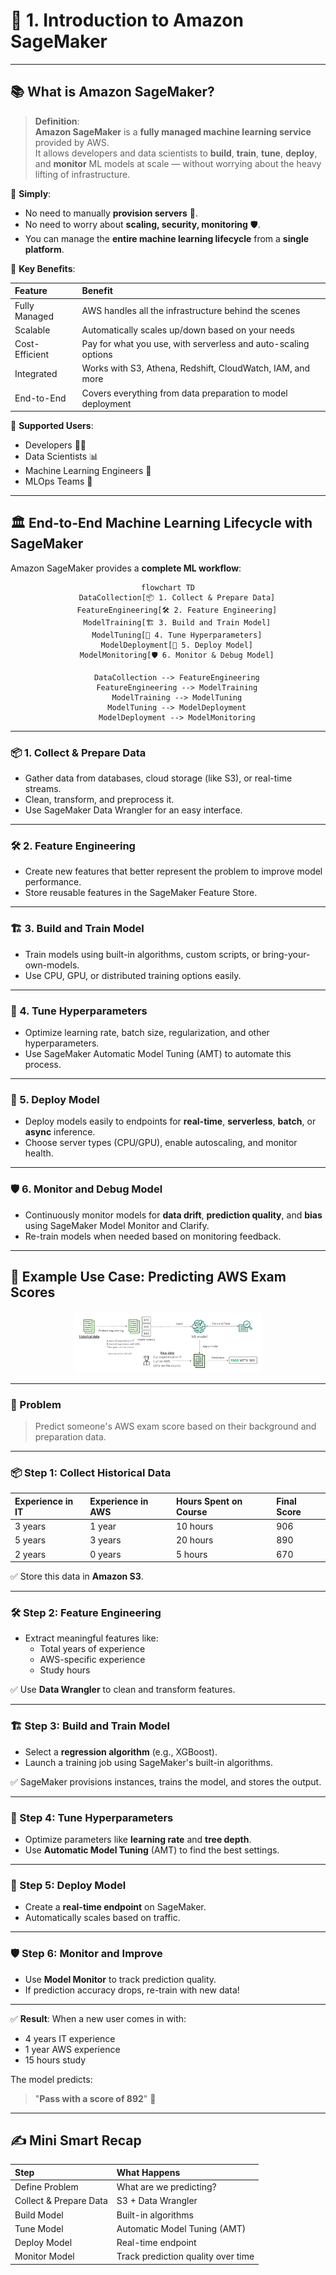 # 🧠 1. Introduction to Amazon SageMaker

---

## 📚 What is Amazon SageMaker?

> **Definition**:  
> **Amazon SageMaker** is a **fully managed machine learning service** provided by AWS.  
> It allows developers and data scientists to **build**, **train**, **tune**, **deploy**, and **monitor** ML models at scale — without worrying about the heavy lifting of infrastructure.

📌 **Simply**:

- No need to manually **provision servers** 🔧.
- No need to worry about **scaling, security, monitoring** 🛡️.
- You can manage the **entire machine learning lifecycle** from a **single platform**.

📌 **Key Benefits**:

| Feature        | Benefit                                                        |
| :------------- | :------------------------------------------------------------- |
| Fully Managed  | AWS handles all the infrastructure behind the scenes           |
| Scalable       | Automatically scales up/down based on your needs               |
| Cost-Efficient | Pay for what you use, with serverless and auto-scaling options |
| Integrated     | Works with S3, Athena, Redshift, CloudWatch, IAM, and more     |
| End-to-End     | Covers everything from data preparation to model deployment    |

📌 **Supported Users**:

- Developers 👨‍💻
- Data Scientists 📊
- Machine Learning Engineers 🤖
- MLOps Teams 🚀

---

## 🏛️ End-to-End Machine Learning Lifecycle with SageMaker

Amazon SageMaker provides a **complete ML workflow**:

<div style="text-align: center;">

```mermaid
flowchart TD
    DataCollection[📦 1. Collect & Prepare Data]
    FeatureEngineering[🛠️ 2. Feature Engineering]
    ModelTraining[🏗️ 3. Build and Train Model]
    ModelTuning[🎯 4. Tune Hyperparameters]
    ModelDeployment[🚀 5. Deploy Model]
    ModelMonitoring[🛡️ 6. Monitor & Debug Model]

    DataCollection --> FeatureEngineering
    FeatureEngineering --> ModelTraining
    ModelTraining --> ModelTuning
    ModelTuning --> ModelDeployment
    ModelDeployment --> ModelMonitoring
```

</div>

---

### 📦 1. Collect & Prepare Data

- Gather data from databases, cloud storage (like S3), or real-time streams.
- Clean, transform, and preprocess it.
- Use SageMaker Data Wrangler for an easy interface.

---

### 🛠️ 2. Feature Engineering

- Create new features that better represent the problem to improve model performance.
- Store reusable features in the SageMaker Feature Store.

---

### 🏗️ 3. Build and Train Model

- Train models using built-in algorithms, custom scripts, or bring-your-own-models.
- Use CPU, GPU, or distributed training options easily.

---

### 🎯 4. Tune Hyperparameters

- Optimize learning rate, batch size, regularization, and other hyperparameters.
- Use SageMaker Automatic Model Tuning (AMT) to automate this process.

---

### 🚀 5. Deploy Model

- Deploy models easily to endpoints for **real-time**, **serverless**, **batch**, or **async** inference.
- Choose server types (CPU/GPU), enable autoscaling, and monitor health.

---

### 🛡️ 6. Monitor and Debug Model

- Continuously monitor models for **data drift**, **prediction quality**, and **bias** using SageMaker Model Monitor and Clarify.
- Re-train models when needed based on monitoring feedback.

---

## 🎯 Example Use Case: Predicting AWS Exam Scores

<div style="text-align: center;">
    <img src="images/sagemaker-full-example.png" alt="sagemaker-full-example" style="border-radius: 10px; width: 60%;">
</div>

---

### 🧩 Problem

> Predict someone's AWS exam score based on their background and preparation data.

---

### 📦 Step 1: Collect Historical Data

| Experience in IT | Experience in AWS | Hours Spent on Course | Final Score |
| :--------------- | :---------------- | :-------------------- | :---------- |
| 3 years          | 1 year            | 10 hours              | 906         |
| 5 years          | 3 years           | 20 hours              | 890         |
| 2 years          | 0 years           | 5 hours               | 670         |

✅ Store this data in **Amazon S3**.

---

### 🛠️ Step 2: Feature Engineering

- Extract meaningful features like:
  - Total years of experience
  - AWS-specific experience
  - Study hours

✅ Use **Data Wrangler** to clean and transform features.

---

### 🏗️ Step 3: Build and Train Model

- Select a **regression algorithm** (e.g., XGBoost).
- Launch a training job using SageMaker's built-in algorithms.

✅ SageMaker provisions instances, trains the model, and stores the output.

---

### 🎯 Step 4: Tune Hyperparameters

- Optimize parameters like **learning rate** and **tree depth**.
- Use **Automatic Model Tuning** (AMT) to find the best settings.

---

### 🚀 Step 5: Deploy Model

- Create a **real-time endpoint** on SageMaker.
- Automatically scales based on traffic.

---

### 🛡️ Step 6: Monitor and Improve

- Use **Model Monitor** to track prediction quality.
- If prediction accuracy drops, re-train with new data!

---

✅ **Result**:
When a new user comes in with:

- 4 years IT experience
- 1 year AWS experience
- 15 hours study

The model predicts:

> "**Pass with a score of 892**" 🎉

---

## ✍️ Mini Smart Recap

| Step                   | What Happens                       |
| :--------------------- | :--------------------------------- |
| Define Problem         | What are we predicting?            |
| Collect & Prepare Data | S3 + Data Wrangler                 |
| Build Model            | Built-in algorithms                |
| Tune Model             | Automatic Model Tuning (AMT)       |
| Deploy Model           | Real-time endpoint                 |
| Monitor Model          | Track prediction quality over time |
